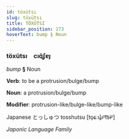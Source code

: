 ```yaml
---
id: töxütsı
slug: töxütsı
title: TÖXÜTSI
sidebar_position: 273
hoverText: bump § Noun
---
```


### töxütsı&emsp;<span kind="abugida">cıɋ̆ʄɐȷ</span>

*bump* **§** Noun

**Verb**: to be a protrusion/bulge/bump

**Noun**: a protrusion/bulge/bump

**Modifier**: protrusion-like/bulge-like/bump-like

Japanese とっしゅつ tosshutsu [to̞ɕːɯ̟̊ᵝt͡sɨᵝ]

*Japonic Language Family*